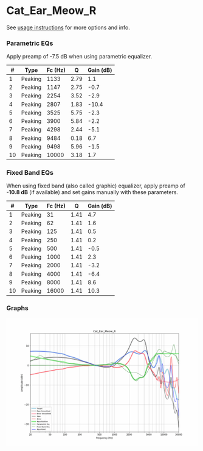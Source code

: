 # Cat_Ear_Meow_R
See [usage instructions](https://github.com/jaakkopasanen/AutoEq#usage) for more options and info.

### Parametric EQs
Apply preamp of -7.5 dB when using parametric equalizer.

|   # | Type    |   Fc (Hz) |    Q |   Gain (dB) |
|-----|---------|-----------|------|-------------|
|   1 | Peaking |      1133 | 2.79 |         1.1 |
|   2 | Peaking |      1147 | 2.75 |        -0.7 |
|   3 | Peaking |      2254 | 3.52 |        -2.9 |
|   4 | Peaking |      2807 | 1.83 |       -10.4 |
|   5 | Peaking |      3525 | 5.75 |        -2.3 |
|   6 | Peaking |      3900 | 5.84 |        -2.2 |
|   7 | Peaking |      4298 | 2.44 |        -5.1 |
|   8 | Peaking |      9484 | 0.18 |         6.7 |
|   9 | Peaking |      9498 | 5.96 |        -1.5 |
|  10 | Peaking |     10000 | 3.18 |         1.7 |

### Fixed Band EQs
When using fixed band (also called graphic) equalizer, apply preamp of **-10.8 dB** (if available) and set gains manually with these parameters.

|   # | Type    |   Fc (Hz) |    Q |   Gain (dB) |
|-----|---------|-----------|------|-------------|
|   1 | Peaking |        31 | 1.41 |         4.7 |
|   2 | Peaking |        62 | 1.41 |         1.6 |
|   3 | Peaking |       125 | 1.41 |         0.5 |
|   4 | Peaking |       250 | 1.41 |         0.2 |
|   5 | Peaking |       500 | 1.41 |        -0.5 |
|   6 | Peaking |      1000 | 1.41 |         2.3 |
|   7 | Peaking |      2000 | 1.41 |        -3.2 |
|   8 | Peaking |      4000 | 1.41 |        -6.4 |
|   9 | Peaking |      8000 | 1.41 |         8.6 |
|  10 | Peaking |     16000 | 1.41 |        10.3 |

### Graphs
![](./Cat_Ear_Meow_R.png)

